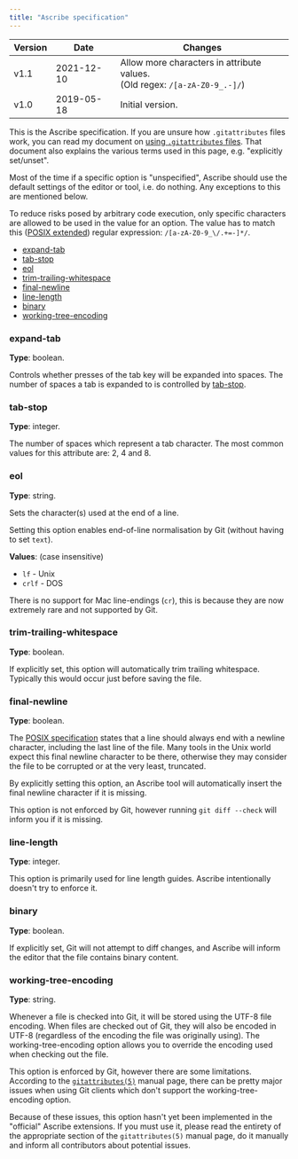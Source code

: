 ```yaml
---
title: "Ascribe specification"
---
```


| Version | Date       | Changes |
|---------|------------|---------|
| v1.1    | 2021-12-10 | Allow more characters in attribute values.<br>(Old regex: `/[a-zA-Z0-9_.-]/`) |
| v1.0    | 2019-05-18 | Initial version. |

This is the Ascribe specification.  If you are unsure how `.gitattributes`
files work, you can read my document on [using `.gitattributes` files](../usage/).
That document also explains the various terms used in this page, e.g.
"explicitly set/unset".

Most of the time if a specific option is "unspecified", Ascribe should use the
default settings of the editor or tool, i.e. do nothing.  Any exceptions to this
are mentioned below.

To reduce risks posed by arbitrary code execution, only specific characters are
allowed to be used in the value for an option.  The value has to match this
([POSIX extended](https://pubs.opengroup.org/onlinepubs/9699919799/basedefs/V1_chap09.html#tag_09_04))
regular expression: `/[a-zA-Z0-9_\/.+=-]*/`.

- [expand-tab](#expand-tab)
- [tab-stop](#tab-stop)
- [eol](#eol)
- [trim-trailing-whitespace](#trim-trailing-whitespace)
- [final-newline](#final-newline)
- [line-length](#line-length)
- [binary](#binary)
- [working-tree-encoding](#working-tree-encoding)

<!--
Possible additional attributes
- File type detection.
- Trim excess trailing newlines from end of file.
- Spell check.
- Spell check language.
- Read-only.  (Implicitly set by `binary`.)
-->

### expand-tab

**Type**: boolean.

Controls whether presses of the tab key will be expanded into spaces.  The
number of spaces a tab is expanded to is controlled by [tab-stop](#tab-stop).

### tab-stop

**Type**: integer.

The number of spaces which represent a tab character.  The most common values
for this attribute are: 2, 4 and 8.

### eol

**Type**: string.

Sets the character(s) used at the end of a line.

Setting this option enables end-of-line normalisation by Git (without having to
set `text`).

**Values**: (case insensitive)

- `lf` - Unix
- `crlf` - DOS

There is no support for Mac line-endings (`cr`), this is because they are now
extremely rare and not supported by Git.

### trim-trailing-whitespace

**Type**: boolean.

If explicitly set, this option will automatically trim trailing whitespace.
Typically this would occur just before saving the file.

### final-newline

**Type**: boolean.

The [POSIX specification](https://pubs.opengroup.org/onlinepubs/9699919799/basedefs/V1_chap03.html#tag_03_206)
states that a line should always end with a newline character, including the
last line of the file.  Many tools in the Unix world expect this final newline
character to be there, otherwise they may consider the file to be corrupted or
at the very least, truncated.

By explicitly setting this option, an Ascribe tool will automatically insert
the final newline character if it is missing.

This option is not enforced by Git, however running `git diff --check` will
inform you if it is missing.

### line-length

**Type**: integer.

This option is primarily used for line length guides.  Ascribe intentionally
doesn't try to enforce it.

### binary

**Type**: boolean.

If explicitly set, Git will not attempt to diff changes, and Ascribe will
inform the editor that the file contains binary content.

### working-tree-encoding

**Type**: string.

Whenever a file is checked into Git, it will be stored using the UTF-8 file
encoding.  When files are checked out of Git, they will also be encoded in
UTF-8 (regardless of the encoding the file was originally using).  The
working-tree-encoding option allows you to override the encoding used when
checking out the file.

This option is enforced by Git, however there are some limitations.  According
to the [`gitattributes(5)`](https://www.git-scm.com/docs/gitattributes) manual
page, there can be pretty major issues when using Git clients which don't
support the working-tree-encoding option.

Because of these issues, this option hasn't yet been implemented in the
"official" Ascribe extensions.  If you must use it, please read the entirety of
the appropriate section of the `gitattributes(5)` manual page, do it manually
and inform all contributors about potential issues.
